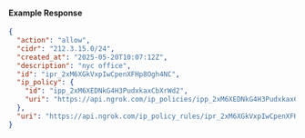 <!-- Code generated for API Clients. DO NOT EDIT. -->

#### Example Response

```json
{
  "action": "allow",
  "cidr": "212.3.15.0/24",
  "created_at": "2025-05-20T10:07:12Z",
  "description": "nyc office",
  "id": "ipr_2xM6XGkVxpIwCpenXFHp8Ogh4NC",
  "ip_policy": {
    "id": "ipp_2xM6XEDNkG4H3PudxkaxCbXrWd2",
    "uri": "https://api.ngrok.com/ip_policies/ipp_2xM6XEDNkG4H3PudxkaxCbXrWd2"
  },
  "uri": "https://api.ngrok.com/ip_policy_rules/ipr_2xM6XGkVxpIwCpenXFHp8Ogh4NC"
}
```
